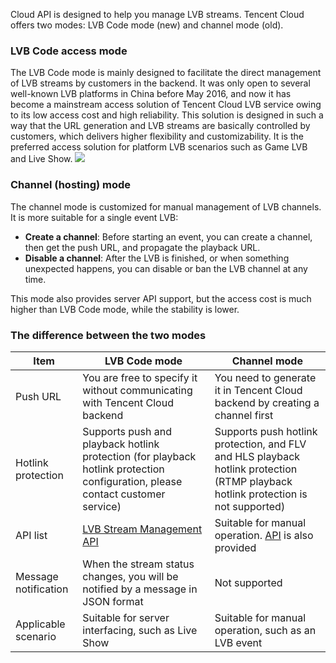 Cloud API is designed to help you manage LVB streams. Tencent Cloud offers two modes: LVB Code mode (new) and channel mode (old).

### LVB Code access mode
The LVB Code mode is mainly designed to facilitate the direct management of LVB streams by customers in the backend. It was only open to several well-known LVB platforms in China before May 2016, and now it has become a mainstream access solution of Tencent Cloud LVB service owing to its low access cost and high reliability. This solution is designed in such a way that the URL generation and LVB streams are basically controlled by customers, which delivers higher flexibility and customizability. It is the preferred access solution for platform LVB scenarios such as Game LVB and Live Show.
![](//mc.qcloudimg.com/static/img/653f16b4eca39cd915cacc6456378778/image.png)

### Channel (hosting) mode
The channel mode is customized for manual management of LVB channels. It is more suitable for a single event LVB:
- **Create a channel**: Before starting an event, you can create a channel, then get the push URL, and propagate the playback URL.
- **Disable a channel**: After the LVB is finished, or when something unexpected happens, you can disable or ban the LVB channel at any time.

This mode also provides server API support, but the access cost is much higher than LVB Code mode, while the stability is lower.

### The difference between the two modes
| Item | LVB Code mode | Channel mode |
|---------|---------|---------|
| Push URL | You are free to specify it without communicating with Tencent Cloud backend | You need to generate it in Tencent Cloud backend by creating a channel first |
| Hotlink protection | Supports push and playback hotlink protection (for playback hotlink protection configuration, please contact customer service) | Supports push hotlink protection, and FLV and HLS playback hotlink protection (RTMP playback hotlink protection is not supported) |
| API list | [LVB Stream Management API](https://cloud.tencent.com/document/product/267/5956) | Suitable for manual operation. [API](https://cloud.tencent.com/document/product/267/5664) is also provided |
| Message notification | When the stream status changes, you will be notified by a message in JSON format | Not supported |
| Applicable scenario | Suitable for server interfacing, such as Live Show | Suitable for manual operation, such as an LVB event |

